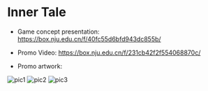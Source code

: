 # Inner Tale

- Game concept presentation: https://box.nju.edu.cn/f/40fc55d6bfd943dc855b/

- Promo Video: https://box.nju.edu.cn/f/231cb42f2f554068870c/

- Promo artwork:

![pic1](https://github.com/Loganloxsins/Untitled-Game/blob/main/Assets/Sprites/pic4.jpg)
![pic2](https://github.com/Loganloxsins/Untitled-Game/blob/main/Assets/Sprites/pic3.jpeg)
![pic3](https://github.com/Loganloxsins/Untitled-Game/blob/main/Assets/Sprites/pv.png)
